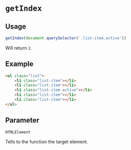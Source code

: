 # `getIndex`

## Usage

```javascript
getIndex(document.querySelector('.list-item.active'))
```

Will return `2`.

## Example

```html
<ul class="list">
    <li class="list-item"></li>
    <li class="list-item"></li>
    <li class="list-item active"></li>
    <li class="list-item"></li>
    <li class="list-item"></li>
</ul>
```

## Parameter

`HTMLElement`

Tells to the function the target element.
